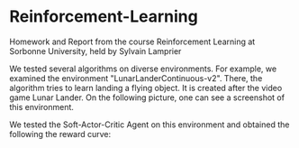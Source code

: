 # Reinforcement-Learning
Homework and Report from the course Reinforcement Learning at Sorbonne University, held by Sylvain Lamprier



We tested several algorithms on diverse environments. For example, we examined the environment "LunarLanderContinuous-v2". There, the algorithm tries to learn landing a flying object. It is created after the video game Lunar Lander. On the following picture, one can see a screenshot of this environment.




We tested the Soft-Actor-Critic Agent on this environment and obtained the following the reward curve:
